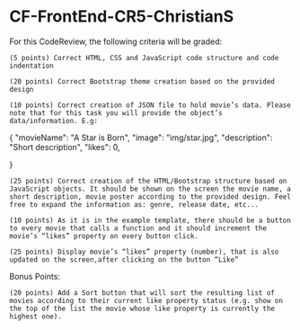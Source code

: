 # CF-FrontEnd-CR5-ChristianS

For this CodeReview, the following criteria will be graded:

    (5 points) Correct HTML, CSS and JavaScript code structure and code indentation

    (20 points) Correct Bootstrap theme creation based on the provided design

    (10 points) Correct creation of JSON file to hold movie’s data. Please note that for this task you will provide the object’s data/information. E.g:  

{
    "movieName": "A Star is Born",
    "image": "img/star.jpg",
    "description": "Short description",
    "likes": 0,
   
  }

 

    (25 points) Correct creation of the HTML/Bootstrap structure based on JavaScript objects. It should be shown on the screen the movie name, a short description, movie poster according to the provided design. Feel free to expand the information as: genre, release date, etc...

    (10 points) As it is in the example template, there should be a button to every movie that calls a function and it should increment the movie’s “likes” property on every button click.

    (25 points) Display movie’s “likes” property (number), that is also updated on the screen,after clicking on the button “Like”

 
Bonus Points:

    (20 points) Add a Sort button that will sort the resulting list of movies according to their current like property status (e.g. show on the top of the list the movie whose like property is currently the highest one).


